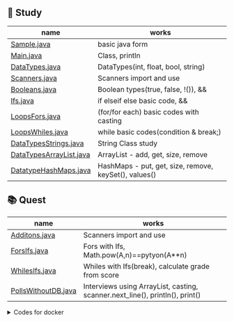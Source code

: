 ## 📑 Study 

|name|works|
|--|--|
|[Sample.java](src/Sample.java)|basic java form|
|[Main.java](src/Main.java)|Class, println|
|[DataTypes.java](src/DataTypes.java)|DataTypes(int, float, bool, string)|
|[Scanners.java](src/Scanners.java)|Scanners import and use|
|[Booleans.java](src/Booleans.java)|Boolean types(true, false, !()), &&|
|[Ifs.java](src/Ifs.java)|if elseif else basic code, &&|
|[LoopsFors.java](src/LoopsFors.java)|(for/for each) basic codes with casting|
|[LoopsWhiles.java](src/LoopsWhiles.java)|while basic codes(condition & break;)|
|[DataTypesStrings.java](src/DataTypesStrings.java)|String Class study|
|[DataTypesArrayList.java](src/DataTypesArrayList.java)|ArrayList - add, get, size, remove|
|[DatatypeHashMaps.java](src/DatatypeHashMaps.java)|HashMaps - put, get, size, remove, keySet(), values()|


## 📚 Quest 

|name|works|
|--|--|
|[Additons.java](src/quests/Additons.java)|Scanners import and use|
|[ForsIfs.java](src/quests/ForsIfs.java)|Fors with Ifs, Math.pow(A,n)==pytyon(A**n)|
|[WhilesIfs.java](src/quests/WhilesIfs.java)|Whiles with Ifs(break), calculate grade from score|
|[PollsWithoutDB.java](src/quests/PollsWithoutDB.java)|Interviews using ArrayList, casting, scanner.next_line(), println(), print()|






<details>
    <summary>Codes for docker</summary>

## java_mysql
#### Main package
- java:17

#### CLI with Dockerfile and compose.xml : duration 150.4s
```
# --project-name is docker container name
~$ docker-compose --project-name java_mysql up -d --build
```
#### samples
- [src/Sameple.java](./src/Sameple.java)

<details>
